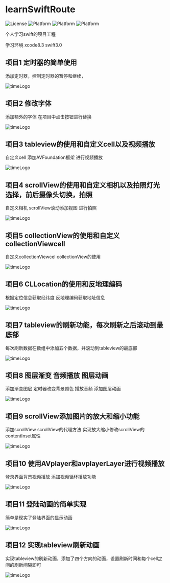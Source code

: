 # learnSwiftRoute

![License](https://img.shields.io/badge/License-MIT-blue.svg)
![Platform](https://img.shields.io/badge/Platform-iOS-orange.svg)
![Platform](https://img.shields.io/badge/Build-Passed-green.svg)
![Platform](https://img.shields.io/badge/Language-Swift-purple.svg)

个人学习swift的项目工程

学习环境 xcode8.3 swift3.0


## 项目1 定时器的简单使用

添加定时器，控制定时器的暂停和继续，

![timeLogo](https://github.com/zhangjiang1203/learnSwiftRoute/blob/master/001-SwiftPracticeDemo/swift-001.gif)

## 项目2 修改字体

添加额外的字体 在项目中点击按钮进行替换

![timeLogo](https://github.com/zhangjiang1203/learnSwiftRoute/blob/master/002-SwiftPracticeDemo/swift-002.gif)

## 项目3 tableview的使用和自定义cell以及视频播放

自定义cell 添加AVFoundation框架 进行视频播放

![timeLogo](https://github.com/zhangjiang1203/learnSwiftRoute/blob/master/003-SwiftPracticeDemo/swift-003.gif)


## 项目4 scrollView的使用和自定义相机以及拍照灯光选择，前后摄像头切换，拍照

自定义相机 scrollView滚动添加视图 进行拍照

![timeLogo](https://github.com/zhangjiang1203/learnSwiftRoute/blob/master/004-SwiftPracticeDemo/swift-004.gif)


## 项目5 collectionView的使用和自定义collectionViewcell

自定义collectionViewcel collectionView的使用

![timeLogo](https://github.com/zhangjiang1203/learnSwiftRoute/blob/master/005-SwiftPracticeDemo/swift-005.gif)


## 项目6 CLLocation的使用和反地理编码

根据定位信息获取经纬度 反地理编码获取地址信息

![timeLogo](https://github.com/zhangjiang1203/learnSwiftRoute/blob/master/006-SwiftPracticeDemo/swift-006.gif)


## 项目7 tableview的刷新功能，每次刷新之后滚动到最底部

每次刷新数据在数组中添加五个数据，并滚动到tableview的最底部

![timeLogo](https://github.com/zhangjiang1203/learnSwiftRoute/blob/master/007-SwiftPracticeDemo/swift-007.gif)

## 项目8 图层渐变 音频播放 图层动画

添加渐变图层 定时器改变背景颜色 播放音频 添加图层动画

![timeLogo](https://github.com/zhangjiang1203/learnSwiftRoute/blob/master/008-SwiftPracticeDemo/swift-008.gif)


## 项目9 scrollView添加图片的放大和缩小功能 

添加scrollView scrollView的代理方法 实现放大缩小修改scrollView的contentInset属性

![timeLogo](https://github.com/zhangjiang1203/learnSwiftRoute/blob/master/009-SwiftPracticeDemo/swift-009.gif)


## 项目10 使用AVplayer和avplayerLayer进行视频播放 

登录界面背景视频播放 添加视频循环播放功能

![timeLogo](https://github.com/zhangjiang1203/learnSwiftRoute/blob/master/010-SwiftPracticeDemo/swift-010.gif)


## 项目11 登陆动画的简单实现 

简单是现实了登陆界面的显示动画

![timeLogo](https://github.com/zhangjiang1203/learnSwiftRoute/blob/master/011-SwiftPracticeDemo/swift-011.gif)

## 项目12 实现tableview刷新动画 

实现tableview的刷新动画，添加了四个方向的动画，设置刷新时间和每个cell之间的刷新间隔即可

![timeLogo](https://github.com/zhangjiang1203/learnSwiftRoute/blob/master/012-SwiftPracticeDemo/swift-012.gif)
